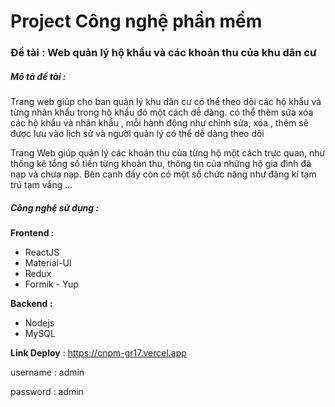 # Project Công nghệ phần mềm
### Đề tài : Web quản lý hộ khẩu và các khoản thu của khu dân cư
##### Mô tả đề tài :
  Trang web giúp cho ban quản lý khu dân cư có thể theo dõi các hộ khẩu và từng nhân khẩu trong hộ khẩu đó một cách dễ dàng. có thể thêm sửa xóa các hộ khẩu và nhân khẩu , mỗi hành động như chỉnh sửa, xóa , thêm sẽ được lưu vào lịch sử và người quản lý có thể dễ dàng theo dõi

Trang Web giúp  quản lý các khoản thu của từng hộ một cách trực quan, như thống kê tổng số tiền từng khoản thu, thông tin của những hộ gia đình đã nạp và chưa nạp.
Bên cạnh đấy còn có một số chức năng như đăng kí tạm trú tạm vắng ...
##### Công nghệ sử dụng :
**Frontend :**
- ReactJS
- Material-UI
- Redux
- Formik - Yup

**Backend :**
- Nodejs
- MySQL

**Link Deploy** : https://cnpm-gr17.vercel.app

username : admin

password : admin
